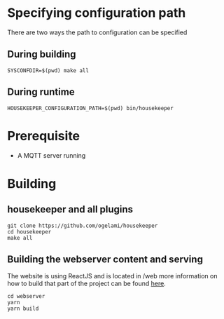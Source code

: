 # Specifying configuration path
There are two ways the path to configuration can be specified

## During building
```
SYSCONFDIR=$(pwd) make all
```

## During runtime
```
HOUSEKEEPER_CONFIGURATION_PATH=$(pwd) bin/housekeeper
```

# Prerequisite
* A MQTT server running

# Building

## housekeeper and all plugins
```
git clone https://github.com/ogelami/housekeeper
cd housekeeper
make all
```

## Building the webserver content and serving

The website is using ReactJS and is located in /web more information on how to build that part of the project can be found [here](web/README.md).

```
cd webserver
yarn
yarn build
```

